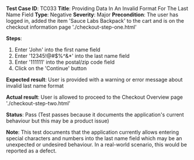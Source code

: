 **Test Case ID**: TC033
**Title**: Providing Data In An Invalid Format For The Last Name Field
**Type**: Negative
**Severity**: Major
**Precondition**: The user has logged in, added the item 'Sauce Labs Backpack' to the cart and is on the checkout information page './checkout-step-one.html'

**Steps**:
1. Enter 'John' into the first name field
2. Enter '12345!@#$%^&*' into the last name field
3. Enter '111111' into the postal/zip code field
4. Click on the 'Continue' button

**Expected result**: User is provided with a warning or error message about invalid last name format

**Actual result**: User is allowed to proceed to the Checkout Overview page './checkout-step-two.html'

**Status**: Pass (Test passes because it documents the application's current behaviour but this may be a product issue)

**Note**: This test documents that the application currently allows entering special characters and numbers into the last name field which may be an unexpected or undesired behaviour. In a real-world scenario, this would be reported as a defect.
